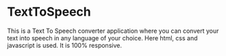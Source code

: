 # TextToSpeech
This is a Text To Speech converter application where you can convert your text into speech in any language of your choice. Here html, css and javascript is used. It is 100% responsive.
